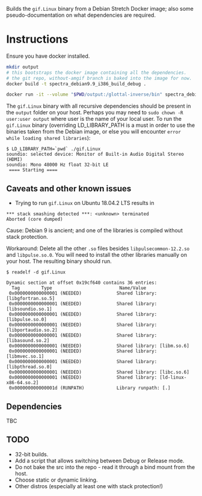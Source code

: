 Builds the `gif.Linux` binary from a Debian Stretch Docker image; also some pseudo-documentation on what dependencies are required.

# Instructions

Ensure you have docker installed. 

```bash
mkdir output
# this bootstraps the docker image containing all the dependencies.
# the git repo, without-amgif branch is baked into the image for now.
docker build -t spectra_debian9.9_i386_build_debug .

docker run -it --volume "$PWD/output:/glottal-inverse/bin" spectra_debian9.9_i386_build_debug:latest bash /glottal-inverse/build-docker-debian-99.sh
```
The `gif.Linux` binary with all recursive dependencies should be present in the `output` folder on your host. Perhaps you may need to `sudo chown -R user:user output` where user is the name of your local user. To run the `gif.Linux` binary (overriding LD_LIBRARY_PATH is a must in order to use the binaries taken from the Debian image, or else you will encounter `error while loading shared libraries`):

```
$ LD_LIBRARY_PATH=`pwd` ./gif.Linux
soundio: selected device: Monitor of Built-in Audio Digital Stereo (HDMI)
soundio: Mono 48000 Hz float 32-bit LE
 ==== Starting ====
```

## Caveats and other known issues
- Trying to run `gif.Linux` on Ubuntu 18.04.2 LTS results in 
```
*** stack smashing detected ***: <unknown> terminated
Aborted (core dumped)
```
Cause: Debian 9 is ancient; and one of the libraries is compiled without stack protection.

Workaround: Delete all the other `.so` files besides `libpulsecommon-12.2.so` and `libpulse.so.0`. You will need to install the other libraries manually on your host. The resulting binary should run.

```
$ readelf -d gif.Linux 

Dynamic section at offset 0x19cf640 contains 36 entries:
  Tag        Type                         Name/Value
 0x0000000000000001 (NEEDED)             Shared library: [libgfortran.so.5]
 0x0000000000000001 (NEEDED)             Shared library: [libsoundio.so.1]
 0x0000000000000001 (NEEDED)             Shared library: [libpulse.so.0]
 0x0000000000000001 (NEEDED)             Shared library: [libportaudio.so.2]
 0x0000000000000001 (NEEDED)             Shared library: [libasound.so.2]
 0x0000000000000001 (NEEDED)             Shared library: [libm.so.6]
 0x0000000000000001 (NEEDED)             Shared library: [libmvec.so.1]
 0x0000000000000001 (NEEDED)             Shared library: [libpthread.so.0]
 0x0000000000000001 (NEEDED)             Shared library: [libc.so.6]
 0x0000000000000001 (NEEDED)             Shared library: [ld-linux-x86-64.so.2]
 0x000000000000001d (RUNPATH)            Library runpath: [.]

```


## Dependencies
TBC

## TODO
- 32-bit builds.
- Add a script that allows switching between Debug or Release mode.
- Do not bake the src into the repo - read it through a bind mount from the host.
- Choose static or dynamic linking.
- Other distros (especially at least one with stack protection!)
